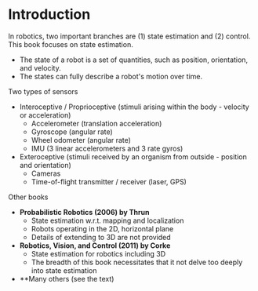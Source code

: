 # Introduction

In robotics, two important branches are (1) state estimation and (2) control. This book focuses on state estimation.
+   The state of a robot is a set of quantities, such as position, orientation, and velocity.
+   The states can fully describe a robot's motion over time. 

Two types of sensors
+   Interoceptive / Proprioceptive (stimuli arising within the body - velocity or acceleration)
    +   Accelerometer (translation acceleration)
    +   Gyroscope (angular rate)
    +   Wheel odometer (angular rate)
    +   IMU (3 linear accelerometers and 3 rate gyros)
+   Exteroceptive (stimuli received by an organism from outside - position and orientation)
    +   Cameras
    +   Time-of-flight transmitter / receiver (laser, GPS)

Other books
+   **Probabilistic Robotics (2006) by Thrun**
    +   State estimation w.r.t. mapping and localization
    +   Robots operating in the 2D, horizontal plane
    +   Details of extending to 3D are not provided
+   **Robotics, Vision, and Control (2011) by Corke**
    +   State estimation for robotics including 3D
    +   The breadth of this book necessitates that it not delve too deeply into state estimation
+   **Many others (see the text)


